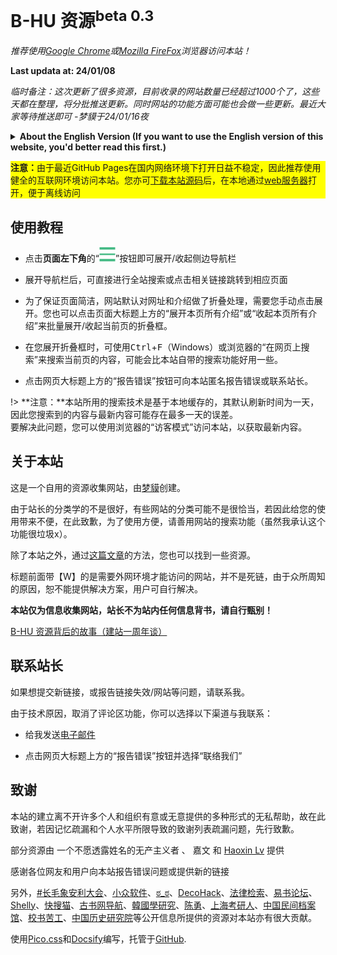 <h1>B-HU 资源<sup>beta 0.3</sup></h1>

<i>推荐使用<a href="https://google.cn/chrome/" target="_blank">Google Chrome</a>或<a href="https://www.mozilla.org/zh-CN/firefox/new/" target="_blank">Mozilla FireFox</a>浏览器访问本站！</i>

**Last updata at: 24/01/08**

*临时备注：这次更新了很多资源，目前收录的网站数量已经超过1000个了，这些天都在整理，将分批推送更新。同时网站的功能方面可能也会做一些更新。最近大家等待推送即可 -梦貘于24/01/16夜*

<div><details><summary><b>About the English Version (If you want to use the English version of this website, you'd better read this first.)</b></summary><p>We are unable to provide English version (or any other multiple language versions) of this site at this time due to staffing and effort constraints.</p><p>If you are not a Simplified Chinese language speaker, please use the web translation function included with modern browsers such as Firefox, Google Chrome, or Microsoft Edge to access this website, or you can translate it using third-party web translation browser extensions.</p><p>We are providing an English language interface based on machine translation for your convenience. Because this is a beta version, it may be inaccurate, unstable, ineffective, or have other issues that we are unable to resolve. If any problems arise, refer to the solution in the preceding paragraph. </p><p>To get to the English page, click the "English" button in the top right corner of the page.(Refresh if the page is not translated completely) </p><p>If you are interested in assisting with the multilingualization of this site, please contact the webmaster using the information provided below!</p></details></div>

<p style="background-color: yellow;padding: auto;text-align: left;"><b>注意：</b>由于最近GitHub Pages在国内网络环境下打开日益不稳定，因此推荐使用健全的互联网环境访问本站。您亦可<a href="https://ghproxy.com/https://github.com/Mengmo03/sources/archive/refs/heads/main.zip" target="_blank">下载本站源码</a>后，在本地通过<a href="https://www.pablosoftwaresolutions.com/html/baby_web_server.html" target="_blank">web服务器</a>打开，便于离线访问</p>

## 使用教程

- 点击**页面左下角**的“![](./requirements/1.png)”按钮即可展开/收起侧边导航栏

- 展开导航栏后，可直接进行全站搜索或点击相关链接跳转到相应页面

- 为了保证页面简洁，网站默认对网址和介绍做了折叠处理，需要您手动点击展开。您也可以点击页面大标题上方的“展开本页所有介绍”或“收起本页所有介绍”来批量展开/收起当前页的折叠框。

- 在您展开折叠框时，可使用<kbd>Ctrl</kbd>+<kbd>F</kbd>（Windows）或浏览器的“在网页上搜索”来搜索当前页的内容，可能会比本站自带的搜索功能好用一些。

- 点击网页大标题上方的“报告错误”按钮可向本站匿名报告错误或联系站长。

!> **注意：**本站所用的搜索技术是基于本地缓存的，其默认刷新时间为一天，因此您搜索到的内容与最新内容可能存在最多一天的误差。<br/>
要解决此问题，您可以使用浏览器的“访客模式”访问本站，以获取最新内容。

## 关于本站

这是一个自用的资源收集网站，由[梦貘](https://mo.b-hu.org/)创建。

由于站长的分类学的不是很好，有些网站的分类可能不是很恰当，若因此给您的使用带来不便，在此致歉，为了使用方便，请善用网站的搜索功能（虽然我承认这个功能很垃圾x）。

除了本站之外，通过[这篇文章](http://mo.b-hu.org/getzy/)的方法，您也可以找到一些资源。

标题前面带【W】的是需要外网环境才能访问的网站，并不是死链，由于众所周知的原因，恕不能提供解决方案，用户可自行解决。

**本站仅为信息收集网站，站长不为站内任何信息背书，请自行甄别！**

[B-HU 资源背后的故事（建站一周年谈）](https://mo.b-hu.org/b-husource/)

## 联系站长

如果想提交新链接，或报告链接失效/网站等问题，请联系我。

由于技术原因，取消了评论区功能，你可以选择以下渠道与我联系：

- 给我发送[电子邮件](mailto:i@b-hu.org)

- 点击网页大标题上方的“报告错误”按钮并选择“联络我们”

## 致谢

本站的建立离不开许多个人和组织有意或无意提供的多种形式的无私帮助，故在此致谢，若因记忆疏漏和个人水平所限导致的致谢列表疏漏问题，先行致歉。

部分资源由 一个不愿透露姓名的无产主义者 、 嘉文 和 [Haoxin Lv](https://github.com/haoxinlv) 提供

感谢各位网友和用户向本站报告错误问题或提供新的链接

另外，[#长毛象安利大会](https://alive.bar/tags/%E9%95%BF%E6%AF%9B%E8%B1%A1%E5%AE%89%E5%88%A9%E5%A4%A7%E4%BC%9A)、[小众软件](https://www.appinn.com/)、[ಠ_ಠ](https://www.plurk.com/p/ofnz6q)、[DecoHack](https://decohack.notion.site/decohack/21ed6d8428d04b928ccd7fbf2ea36dd2?v=8456b58b9e184cbca2979d033d5f83a6)、[法律检索](https://mp.weixin.qq.com/s/NMcmeRiFretEc8l6uvxYuQ)、[易书论坛](https://bbs.yibook.org/)、[Shelly](https://www.douban.com/group/topic/13784047/)、[快搜猫](https://www.kuaisoumao.com/)、[古书网导航](http://d.gushu.net.cn/)、[韓國學研究](https://mp.weixin.qq.com/s/KitSAHbhjiktfTGXpmCoJw)、[陈勇](https://mp.weixin.qq.com/s/tE-lfjDco2y4EIU5i5t8jw)、[上海考研人](https://zhuanlan.zhihu.com/p/36544238)、[中国民间档案馆](https://minjian-danganguan.org/zh)、[校书苦工](https://mp.weixin.qq.com/s/-Jy7fe6hdTeIHPkgjuzvVA)、[中国历史研究院](http://hrczh.cass.cn/)等公开信息所提供的资源对本站亦有很大贡献。

使用[Pico.css](https://picocss.com/)和[Docsify](https://docsify.js.org/)编写，托管于[GitHub](https://github.com/Mengmo03/sources).